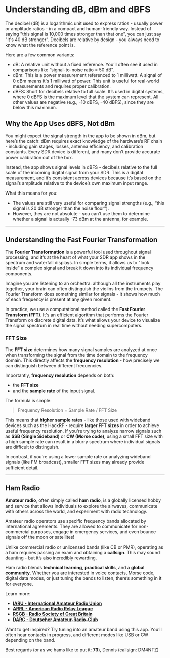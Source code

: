 # Understanding dB, dBm and dBFS

The decibel (dB) is a logarithmic unit used to express ratios - usually power
or amplitude ratios - in a compact and human-friendly way. Instead of saying
"this signal is 10,000 times stronger than that one", you can just say "it's 40
dB stronger". Decibels are relative by design - you always need to know what
the reference point is.

Here are a few common variants:

- dB: A relative unit without a fixed reference. You’ll often see it used in
  comparisons like “signal-to-noise ratio = 50 dB”.
- dBm: This is a power measurement referenced to 1 milliwatt. A signal of 0 dBm
  means it's 1 milliwatt of power. This unit is useful for real-world
  measurements and requires proper calibration.
- dBFS: Short for decibels relative to full scale. It’s used in digital
  systems, where 0 dBFS is the maximum level that the system can represent. All
  other values are negative (e.g., -10 dBFS, -40 dBFS), since they are below
  this maximum.

## Why the App Uses dBFS, Not dBm

You might expect the signal strength in the app to be shown in dBm, but here’s
the catch: dBm requires exact knowledge of the hardware’s RF chain - including
gain stages, losses, antenna efficiency, and calibration constants. Every SDR
device is different, and many don’t provide accurate power calibration out of
the box.

Instead, the app shows signal levels in dBFS - decibels relative to
the full scale of the incoming digital signal from your SDR. This is a digital
measurement, and it’s consistent across devices because it’s based on the
signal’s amplitude relative to the device’s own maximum input range.

What this means for you:

- The values are still very useful for comparing signal strengths (e.g., “this
  signal is 20 dB stronger than the noise floor”).
- However, they are not absolute - you can’t use them to determine whether a
  signal is actually -73 dBm at the antenna, for example.

---

## Understanding the Fast Fourier Transformation

The **Fourier Transformation** is a powerful tool used throughout signal
processing, and it’s at the heart of what your SDR app shows in the spectrum
and waterfall displays. In simple terms, it allows us to "look inside" a
complex signal and break it down into its individual frequency components.

Imagine you are listening to an orchestra: although all the instruments play
together, your brain can often distinguish the violins from the trumpets. The
Fourier Transform does something similar for signals - it shows how much of each
frequency is present at any given moment.

In practice, we use a computational method called the **Fast Fourier Transform
(FFT)**. It's an efficient algorithm that performs the Fourier Transform on
discrete digital data. It’s what allows your device to visualize the signal
spectrum in real time without needing supercomputers.

### FFT Size

The **FFT size** determines how many signal samples are analyzed at once when
transforming the signal from the time domain to the frequency domain. This
directly affects the **frequency resolution** - how precisely we can
distinguish between different frequencies.

Importantly, **frequency resolution** depends on both:

- the **FFT size**
- and the **sample rate** of the input signal.

The formula is simple:

> Frequency Resolution = Sample Rate / FFT Size

This means that **higher sample rates** - like those used with wideband devices
such as the HackRF - require **larger FFT sizes** in order to achieve useful
frequency resolution. If you're trying to analyze narrow signals such as **SSB
(Single Sideband)** or **CW (Morse code)**, using a small FFT size with a high
sample rate can result in a blurry spectrum where individual signals are
difficult to distinguish.

In contrast, if you're using a lower sample rate or analyzing wideband signals
(like FM broadcast), smaller FFT sizes may already provide sufficient detail.

---

## Ham Radio

**Amateur radio**, often simply called **ham radio**, is a globally licensed
hobby and service that allows individuals to explore the airwaves, communicate
with others across the world, and experiment with radio technology.

Amateur radio operators use specific frequency bands allocated by international
agreements. They are allowed to communicate for non-commercial purposes, engage
in emergency services, and even bounce signals off the moon or satellites!

Unlike commercial radio or unlicensed bands (like CB or PMR), operating as a
ham requires passing an exam and obtaining a **callsign**. This may sound
daunting - but it’s also incredibly rewarding.

Ham radio blends **technical learning**, **practical skills**, and a **global
community**. Whether you are interested in voice contacts, Morse code, digital
data modes, or just tuning the bands to listen, there’s something in it for
everyone.

Learn more:

- **[IARU - International Amateur Radio Union](https://www.iaru.org/)**
- **[ARRL - American Radio Relay League](https://www.arrl.org/what-is-ham-radio)**
- **[RSGB - Radio Society of Great Britain](https://rsgb.org/)**
- **[DARC - Deutscher Amateur-Radio-Club](https://www.darc.de/)**

Want to get inspired? Try tuning into an amateur band using this app. You’ll
often hear contacts in progress, and different modes like USB or CW depending
on the band.

Best regards (or as we hams like to put it: **73**),
Dennis (callsign: DM4NTZ)
